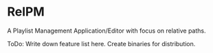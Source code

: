 RelPM
=====

A Playlist Management Application/Editor with focus on relative paths.

ToDo:
  Write down feature list here.
  Create binaries for distribution.
